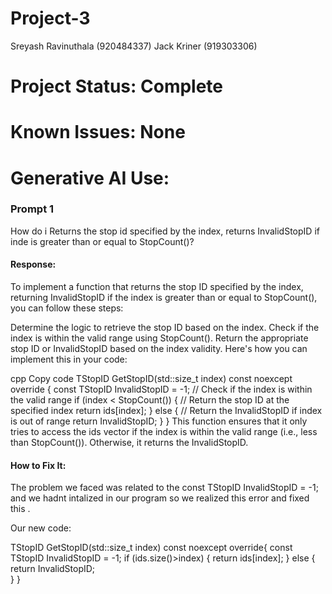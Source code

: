 # Project-3
Sreyash Ravinuthala (920484337)
Jack Kriner (919303306)
# Project Status: Complete

# Known Issues: None

# Generative AI Use:

### Prompt 1
How do i  Returns the stop id specified by the index, returns InvalidStopID if inde is greater than or equal to StopCount()?

#### Response:
To implement a function that returns the stop ID specified by the index, returning InvalidStopID if the index is greater than or equal to StopCount(), you can follow these steps:

Determine the logic to retrieve the stop ID based on the index.
Check if the index is within the valid range using StopCount().
Return the appropriate stop ID or InvalidStopID based on the index validity.
Here's how you can implement this in your code:

cpp
Copy code
TStopID GetStopID(std::size_t index) const noexcept override {
    const TStopID InvalidStopID = -1;
    // Check if the index is within the valid range
    if (index < StopCount()) {
        // Return the stop ID at the specified index
        return ids[index];
    } else {
        // Return the InvalidStopID if index is out of range
        return InvalidStopID;
    }
}
This function ensures that it only tries to access the ids vector if the index is within the valid range (i.e., less than StopCount()). Otherwise, it returns the InvalidStopID.



#### How to Fix It:

The problem we faced was related to the const TStopID InvalidStopID = -1; and we hadnt intalized in our program so we realized this error and fixed this .

Our new code:

TStopID GetStopID(std::size_t index) const noexcept override{
        const TStopID InvalidStopID = -1;
            if (ids.size()>index) {
                return ids[index];
            } else {
                return InvalidStopID;  
            }
        }
 
